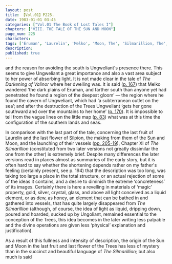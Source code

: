 ```yaml
---
layout: post
title: 【Vol.01】P225.
date: 1983-01-01 03:45
categories: ["Vol.01 The Book of Lost Tales I"]
chapters: ["VIII. THE TALE OF THE SUN AND MOON"]
page_num: 225
characters: 
tags: ['Eruman', 'Laurelin', 'Melko', 'Moon, The', 'Silmarillion, The', 'Silpion', 'Stars']
description: 
published: true
---
```


<p style="text-indent: 0;">
and the reason for avoiding the south is Ungweliant's presence there. This seems to give Ungweliant a great importance and also a vast area subject to her power of absorbing light. It is not made clear in the tale of <I>The Darkening of Valinor</I> where her dwelling was. It is said (<a href="{{site.baseurl}}/vol01-p167">p. 167</a>) that Melko wandered ‘the dark plains of Eruman, and farther south than anyone yet had penetrated he found a region of the deepest gloom’ — the region where he found the cavern of Ungweliant, which had ‘a subterranean outlet on the sea’; and after the destruction of the Trees Ungweliant ‘gets her gone southward and over the mountains to her home’ (<a href="{{site.baseurl}}/vol01-p170">p. 170</a>). It is impossible to tell from the vague lines on the little map (<a href="{{site.baseurl}}/vol01-p83">p. 83</a>) what was at this time the configuration of the southern lands and seas.
</p>

In comparison with the last part of the tale, concerning the last fruit of Laurelin and the last flower of Silpion, the making from them of the Sun and Moon, and the launching of their vessels ([pp. 205-19]({{site.baseurl}}/vol01-p205)), Chapter XI of <I>The Silmarillion</I> (constituted from two later versions not greatly dissimilar the one from the other) is extremely brief. Despite many differences the later versions read in places almost as summaries of the early story, but it is often hard to say whether the shortening depends rather on my father's feeling (certainly present, see p. 194) that the description was too long, was taking too large a place in the total structure, or an actual rejection of some of the ideas it contains, and a desire to diminish the extreme ‘concreteness’ of its images. Certainly there is here a revelling in materials of ‘magic’ property, gold, silver, crystal, glass, and above all light conceived as a liquid element, or as dew, as honey, an element that can be bathed in and gathered into vessels, that has quite largely disappeared from <I>The Silmarillion</I> (although, of course, the idea of light as liquid, dripping down, poured and hoarded, sucked up by Ungoliant, remained essential to the conception of the Trees, this idea becomes in the later writing less palpable and the divine operations are given less ‘physical’ explanation and justification).

As a result of this fullness and intensity of description, the origin of the Sun and Moon in the last fruit and last flower of the Trees has less of mystery than in the succinct and beautiful language of <I>The Silmarillion;</I> but also much is said

